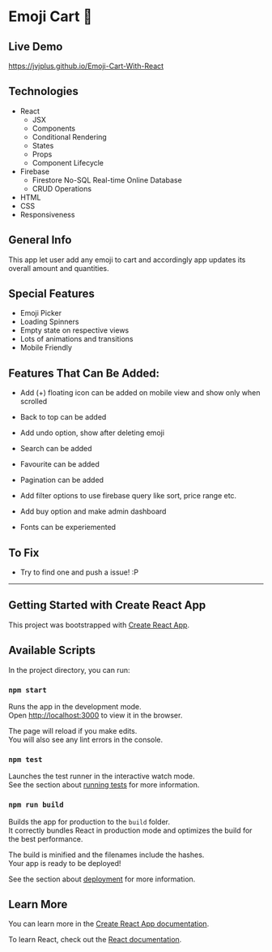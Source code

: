 # Emoji Cart 🛒

## Live Demo

https://jvjplus.github.io/Emoji-Cart-With-React

## Technologies

- React
  - JSX
  - Components
  - Conditional Rendering
  - States
  - Props
  - Component Lifecycle
- Firebase
  - Firestore No-SQL Real-time Online Database
  - CRUD Operations
- HTML
- CSS
- Responsiveness

## General Info

This app let user add any emoji to cart and accordingly app updates its overall
amount and quantities.

## Special Features

- Emoji Picker
- Loading Spinners
- Empty state on respective views
- Lots of animations and transitions
- Mobile Friendly

## Features That Can Be Added:

- Add (+) floating icon can be added on mobile view and show only when scrolled

- Back to top can be added

- Add undo option, show after deleting emoji

- Search can be added

- Favourite can be added

- Pagination can be added

- Add filter options to use firebase query like sort, price range etc.

- Add buy option and make admin dashboard

- Fonts can be experiemented

## To Fix

- Try to find one and push a issue! :P

<hr>

## Getting Started with Create React App

This project was bootstrapped with
[Create React App](https://github.com/facebook/create-react-app).

## Available Scripts

In the project directory, you can run:

### `npm start`

Runs the app in the development mode.\
Open [http://localhost:3000](http://localhost:3000) to view it in the browser.

The page will reload if you make edits.\
You will also see any lint errors in the console.

### `npm test`

Launches the test runner in the interactive watch mode.\
See the section about [running tests](https://facebook.github.io/create-react-app/docs/running-tests)
for more information.

### `npm run build`

Builds the app for production to the `build` folder.\
It correctly bundles React in production mode and optimizes the build for the best
performance.

The build is minified and the filenames include the hashes.\
Your app is ready to be deployed!

See the section about
[deployment](https://facebook.github.io/create-react-app/docs/deployment) for
more information.

## Learn More

You can learn more in the
[Create React App documentation](https://facebook.github.io/create-react-app/docs/getting-started).

To learn React, check out the [React documentation](https://reactjs.org/).
